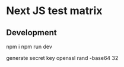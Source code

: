 # Next JS test matrix 

## Development 
npm i 
npm run dev

generate secret key
openssl rand -base64 32